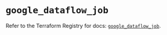 # `google_dataflow_job`

Refer to the Terraform Registry for docs: [`google_dataflow_job`](https://registry.terraform.io/providers/hashicorp/google/6.22.0/docs/resources/dataflow_job).

